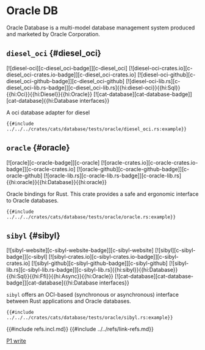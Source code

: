# Oracle DB

Oracle Database is a multi-model database management system produced and marketed by Oracle Corporation.

## `diesel_oci` {#diesel_oci}

[![diesel-oci][c-diesel_oci-badge]][c-diesel_oci] [![diesel-oci-crates.io][c-diesel_oci-crates.io-badge]][c-diesel_oci-crates.io] [![diesel-oci-github][c-diesel_oci-github-badge]][c-diesel_oci-github] [![diesel-oci-lib.rs][c-diesel_oci-lib.rs-badge]][c-diesel_oci-lib.rs]{{hi:diesel-oci}}{{hi:Sql}}{{hi:Oci}}{{hi:Diesel}}{{hi:Oracle}} [![cat-database][cat-database-badge]][cat-database]{{hi:Database interfaces}}

A oci database adapter for diesel

```rust,editable,noplayground
{{#include ../../../crates/cats/database/tests/oracle/diesel_oci.rs:example}}
```

## `oracle` {#oracle}

[![oracle][c-oracle-badge]][c-oracle] [![oracle-crates.io][c-oracle-crates.io-badge]][c-oracle-crates.io] [![oracle-github][c-oracle-github-badge]][c-oracle-github] [![oracle-lib.rs][c-oracle-lib.rs-badge]][c-oracle-lib.rs]{{hi:oracle}}{{hi:Database}}{{hi:oracle}}

Oracle bindings for Rust. This crate provides a safe and ergonomic interface to Oracle databases.

```rust,editable,noplayground
{{#include ../../../crates/cats/database/tests/oracle/oracle.rs:example}}
```

## `sibyl` {#sibyl}

[![sibyl-website][c-sibyl-website-badge]][c-sibyl-website] [![sibyl][c-sibyl-badge]][c-sibyl] [![sibyl-crates.io][c-sibyl-crates.io-badge]][c-sibyl-crates.io] [![sibyl-github][c-sibyl-github-badge]][c-sibyl-github] [![sibyl-lib.rs][c-sibyl-lib.rs-badge]][c-sibyl-lib.rs]{{hi:sibyl}}{{hi:Database}}{{hi:Sql}}{{hi:Ffi}}{{hi:Async}}{{hi:Oracle}} [![cat-database][cat-database-badge]][cat-database]{{hi:Database interfaces}}

`sibyl` offers an OCI-based (synchronous or asynchronous) interface between Rust applications and Oracle databases.

```rust,editable,noplayground
{{#include ../../../crates/cats/database/tests/oracle/sibyl.rs:example}}
```

{{#include refs.incl.md}}
{{#include ../../refs/link-refs.md}}

<div class="hidden">

[P1 write](https://github.com/john-cd/rust_howto/issues/1069)

</div>
